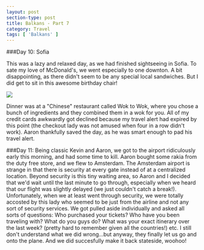```yaml
---
layout: post
section-type: post
title: Balkans - Part 7
category: Travel
tags: [ 'Balkans' ]
---
```

###Day 10: Sofia

This was a lazy and relaxed day, as we had finished sightseeing in Sofia.
To sate my love of McDonald's, we went especially to one downton. A bit disappointing,
as there didn't seem to be any special local sandwiches. But I did get to sit in this awesome
birthday chair!

![](https://dl.dropboxusercontent.com/s/swelg25ybzxlli9/IMG_5448.JPG?dl=0)

Dinner was at a "Chinese" restaurant called Wok to Wok, where you chose a bunch of ingredients
and they combined them in a wok for you. All of my credit cards awkwardly got declined because
my travel alert had expired by this point (the checkout lady was not amused when four in a row
didn't work). Aaron thankfully saved the day, as he was smart enough to pad his travel
alert.

###Day 11:
Being classic Kevin and Aaron, we got to the airport ridiculously early this morning,
and had some time to kill.
Aaron bought some rakia from the duty free store, and we flew to Amsterdam.
The Amsterdam airport is strange in that there is security at every gate instead of at
a centralized location. Beyond security is this tiny waiting area, so Aaron and I decided
that we'd wait until the last minute to go through, especially when we heard that our flight was
slightly delayed (we just couldn't catch a break!). Unfortunately, when we at least went
through security, we were totally accosted by this lady who seemed to be just from the airline
and not any sort of security services.
We got pulled aside individually and asked all sorts of questions:
Who purchased your tickets? Who have you been traveling with? What do you guys do?
What was your exact itinerary over the last week?
(pretty hard to remember given all the countries!) etc.
I still don't understand what we did wrong...but anyway, they finally let us go and onto the plane.
And we did succesfully make it back stateside, woohoo!